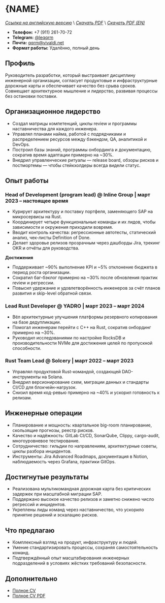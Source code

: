 # {NAME}
*[Ссылка на английскую версию](../en/CV_HOD.MD)* \\
*[Скачать PDF](https://qqrm.github.io/CV/Belyakov_hod_ru.pdf)* \\
*[Скачать PDF (EN)](https://qqrm.github.io/CV/Belyakov_hod_en.pdf)*

- **Телефон:** +7 (911) 261-70-72
- **Telegram:** [@leqqrm](https://t.me/leqqrm)
- **Почта:** [qqrm@vivaldi.net](mailto:qqrm@vivaldi.net)
- **Формат работы:** Удалённо, полный день

## Профиль
Руководитель разработки, который выстраивает дисциплину инженерной организации, согласует продуктовые и инфраструктурные дорожные карты и обеспечивает качество без срыва сроков. Совмещает архитектурное мышление и лидерство, развивая процессы без остановки поставки.

## Организационное лидерство
- Создал матрицы компетенций, циклы review и программы наставничества для каждого инженера.
- Управлял планами найма, работой с подрядчиками и распределением ресурсов между бэкендом, QA, аналитикой и DevOps.
- Построил базы знаний, программы онбординга и документацию, сократив время адаптации примерно на ~30%.
- Внедрил управленческие ритуалы — release board, обзоры рисков и постмортемы — чтобы стейкхолдеры всегда видели статус.

## Опыт работы

### Head of Development (program lead) @ Inline Group | март 2023 – настоящее время
- Курирует архитектуру и поставку портфеля, заменяющего SAP на микросервисы на Rust.
- Координирует четыре функциональные команды и их лидов, чтобы зависимости и окружения приходили вовремя.
- Вводит контроль качества: регрессионные автотесты, статический анализ, чек-листы Definition of Done.
- Делает здоровье релизов прозрачным через дашборды Jira, трекинг OKR и отчёты для руководства.

**Достижения**
- Поддерживает ~90% выполнение KPI и ~5% отклонение бюджета в период роста организации.
- Сократил баг-бэклог примерно на ~30% после обновления практик review и регрессии.
- Повысил удержание и удовлетворённость инженеров за счёт планов развития и skip-level обратной связи.

### Lead Rust Developer @ YADRO | март 2023 – март 2024
- Вёл архитектурные улучшения платформы резервного копирования на базе дедупликации.
- Помогал инженерам перейти с C++ на Rust, сократив онбординг примерно на ~30%.
- Руководил исследованиями по настройке RocksDB и производительности NVMe для достижения целей по пропускной способности.

### Rust Team Lead @ Solcery | март 2022 – март 2023
- Управлял продуктовой Rust-командой, создающей DAO-инструменты на Solana.
- Внедрил версионирование схем, миграции данных и стандарты CI/CD для блокчейн-нагрузок.
- Снизил время код-ревью примерно на ~40% и ускорил готовность к релизам.

## Инженерные операции
- Планирование и мощность: квартальное big-room планирование, скользящие прогнозы, реестр рисков.
- Качество и надёжность: GitLab CI/CD, SonarQube, Clippy, cargo-audit, многоуровневое тестирование.
- Сотрудничество: гильдии по направлениям, архитектурные советы, циклы разбора инцидентов.
- Инструменты: Jira Advanced Roadmaps, документация в Notion, наблюдаемость через Grafana, практики GitOps.

## Достигнутые результаты
- Реализована мультикомандная дорожная карта без критических задержек при масштабной миграции SAP.
- Поддержано высокое качество релизов и заметно снижено число регрессий и инцидентов.
- Укреплены лиды команд через наставничество, что ускорило принятие решений и эскалацию рисков.

## Что предлагаю
- Комплексный взгляд на продукт, инфраструктуру и людей.
- Умение стандартизировать процессы, сохраняя самостоятельность команд.
- Подтверждённый опыт масштабирования инженерных подразделений в условиях жёстких требований безопасности.

## Дополнительно
- [Полное CV](https://qqrm.github.io/CV/)
- [Полное CV PDF](https://qqrm.github.io/CV/Belyakov_ru.pdf)
